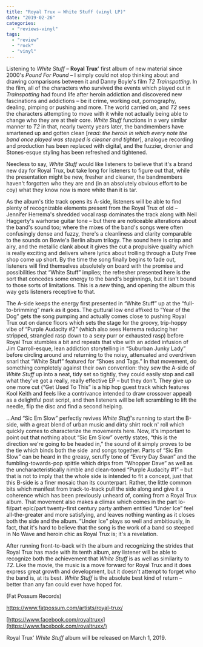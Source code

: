 ```yaml
---
title: "Royal Trux – White Stuff (vinyl LP)"
date: "2019-02-26"
categories: 
  - "reviews-vinyl"
tags: 
  - "review"
  - "rock"
  - "vinyl"
---
```


Listening to _White Stuff_ – **Royal Trux**' first album of new material since 2000's _Pound For Pound –_ I simply could not stop thinking about and drawing comparisons between it and Danny Boyle's film _T2 Trainspotting_. In the film, all of the characters who survived the events which played out in _Trainspotting_ had found life after heroin addiction and discovered new fascinations and addictions – be it crime, working out, pornography, dealing, pimping or pushing and more. The world carried on, and _T2_ sees the characters attempting to move with it while not actually being able to change who they are at their core. _White Stuff_ functions in a very similar manner to _T2_ in that, nearly twenty years later, the bandmembers have smartened up and gotten clean \[_read: the heroin in which every note the band once played was steeped is cleaner and tighter_\], analogue recording and production has been replaced with digital, and the fuzzier, dronier and Stones-esque styling has been refreshed and tightened. 

Needless to say, _White Stuff_ would like listeners to believe that it's a brand new day for Royal Trux, but take long for listeners to figure out that, while the presentation might be new, fresher and cleaner, the bandmembers haven't forgotten who they are and (in an absolutely obvious effort to be coy) what they know now is more white than it is tar.

As the album's title track opens its A-side, listeners will be able to find plenty of recognizable elements present from the Royal Trux of old – Jennifer Herrema's shredded vocal rasp dominates the track along with Neil Haggerty's warhorse guitar tone – but there are noticeable alterations about the band's sound too; where the mixes of the band's songs were often confusingly dense and fuzzy, there's a cleanliness and clarity comparable to the sounds on Bowie'a Berlin album trilogy. The sound here is crisp and airy, and the metallic clank about it gives the cut a propulsive quality which is really exciting and delivers where lyrics about trolling through a Duty Free shop come up short. By the time the song finally begins to fade out, listeners will find themselves absolutely on board with the promise and possibilities that “White Stuff” implies; the refresher presented here is the sort that concedes some energy to the band's beginnings, but it isn't bound to those sorts of limitations. This is a _new_ thing, and opening the album this way gets listeners receptive to that.

The A-side keeps the energy first presented in “White Stuff” up at the “full-to-brimming” mark as it goes. The guttural low end affixed to “Year of the Dog” gets the song pumping and actually comes close to pushing Royal Trux out on dance floors which sets the stage for the groovy, trip-hoppy vibe of “Purple Audacity #2” (which also sees Herrema reducing her stripped, strangled rasp down to a sexy purr or exhausted rasp) before Royal Trux stumbles a bit and repeats that vibe with an added infusion of Jim Carroll-esque, lean addiction storytelling in “Suburban Junky Lady” before circling around and returning to the noisy, attenuated and overdriven snarl that “White Stuff” featured for “Shoes and Tags.” In that movement, do something completely against their own convention: they sew the A-side of _White Stuff_ up into a neat, tidy set so tightly, they could easily stop and call what they've got a really, really effective EP – but they don't. They give up one more cut (“Get Used To This” is a hip hop guest track which features Kool Keith and feels like a contrivance intended to draw crossover appeal) as a delightful post script, and then listeners will be left scrambling to lift the needle, flip the disc and find a second helping.

...And “Sic Em Slow” perfectly revives _White Stuff_'s running to start the B-side, with a great blend of urban music and dirty shirt rock n' roll which quickly comes to characterize the movements here. Now, it's important to point out that nothing about “Sic Em Slow” overtly states, “this is the direction we're going to be headed in,” the sound of it simply proves to be the tie which binds both the side  and songs together. Parts of “Sic Em Slow” can be heard in the greasy, scruffy tone of “Every Day Swan” and the fumbling-towards-pop spittle which drips from “Whopper Dave” as well as the uncharacteristically nimble and clean-toned “Purple Audacity #1” – but that is not to imply that the whole side is intended to fit a concept, just that this B-side is a finer mosaic than its counterpart. Rather, the little common bits which manifest from track-to-track pull the side along and give it a coherence which has been previously unheard of, coming from a Royal Trux album. That movement also makes a climax which comes in the part lo-fi/part epic/part twenty-first century party anthem entitled “Under Ice” feel all-the-greater and more satisfying, and leaves nothing wanting as it closes both the side and the album. “Under Ice” plays so well and ambitiously, in fact, that it's hard to believe that the song is the work of a band so steeped in No Wave and heroin chic as Royal Trux is; it's a revelation.

After running front-to-back with the album and recognizing the strides that Royal Trux has made with its tenth album, any listener will be able to recognize both the achievement that _White Stuff_ is as well as similarity to _T2_. Like the movie, the music is a move forward for Royal Trux and it does express great growth and development, but it doesn't attempt to forget who the band is, at its best. _White Stuff_ is the absolute best kind of return – better than any fan could ever have hoped for.

(Fat Possum Records)

https://www.fatpossum.com/artists/royal-trux/

[https://www.facebook.com/royaltruxx](https://www.facebook.com/royaltruxx/)

Royal Trux' _White Stuff_ album will be released on March 1, 2019.
